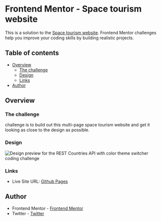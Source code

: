 #  Frontend Mentor - Space tourism website

This is a solution to the [Space tourism website](https://www.frontendmentor.io/challenges/space-tourism-multipage-website-gRWj1URZ3/hub/space-tourism-using-react-js-9aPSUUP6IA). Frontend Mentor challenges help you improve your coding skills by building realistic projects. 

## Table of contents

- [Overview](#overview)
  - [The challenge](#the-challenge)
  - [Design](#design)
  - [Links](#links)
- [Author](#author)
## Overview


### The challenge

challenge is to build out this multi-page space tourism website and get it looking as close to the design as possible.

 ### Design
![Design preview for the REST Countries API with color theme switcher coding challenge](./design/desktop-preview.jpg)


### Links

- Live Site URL: [Github Pages](https://space-tourism-ec1dd.web.app/)


## Author

- Frontend Mentor - [Frontend Mentor](https://www.frontendmentor.io/profile/ma7moudemam)
- Twitter - [Twitter](https://twitter.com/m7moud_emam2)

